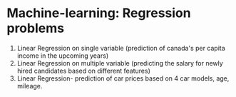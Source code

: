 # Machine-learning: Regression problems 
1. Linear Regression on single variable (prediction of canada's per capita income in the upcoming years)
2. Linear Regression on multiple variable (predicting the salary for newly hired candidates based on different features)
3. Linear Regression- prediction of car prices based on 4 car models, age, mileage.
